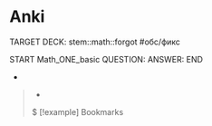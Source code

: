 # Anki
TARGET DECK: stem::math::forgot #обс/фикс  

START
Math_ONE_basic
QUESTION: 
ANSWER: 
END


-
>   -
>   $
> [!example] Bookmarks